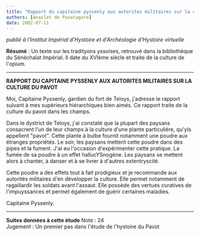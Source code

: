 ```yaml
---
title: "Rapport du capitaine pyssenly aux autorites militaires sur la culture du pavot"
authors: [Anaclet de Paxatagore]
date: 2002-07-11
---
```


_publié à l'Institut Impérial d'Hystoire et d'Archéologie d'Hystoire virtuelle_


**Résumé** : Un texte sur les tradityons yssoises, retrouvé dans la bibliothèque du Sénéchalat Impérial. Il date du XVIème siècle et traite de la culture de l'opium.

---

**RAPPORT DU CAPITAINE PYSSENLY AUX AUTORITES MILITAIRES SUR LA CULTURE DU PAVOT**

Moi, Capitaine Pyssenly, gardien du fort de Teloys, j'adresse le rapport suivant à mes supérieurs hiérarchiques bien aimés. Ce rapport traite de la culture du pavot dans les champs.

Dans le dystrict de Teloys, j'ai constaté que la plupart des paysans consacrent l'un de leur champs à la culture d'une plante particulière, qu'yls appellent "pavot". Cette plante à bulbe fournit notamment une poudre aux étranges propriétés. Le soir, les paysans mettent cette poudre dans des pipes et la fument. J'ai eu l'occasion d'expérimenter cette pratique. La fumée de sa poudre à un effet hallucYSnogène. Les paysans se mettent alors à chanter, à danser et à se livrer à d'autres extentryscité.

Cette poudre a des effets tout à fait prodigieux et je recommande aux autorités militaires d'en développer la culture. Elle permet notamment de ragaillardir les soldats avant l'assaut. Elle possède des vertues curatives de l'impuyssances et permet également de guérir certaines maladies.

Capitaine Pyssenly.

---

**Suites données à cette étude**
Note : 24  
Jugement : Un premier pas dans l'étude de l'hystoire du Pavot 